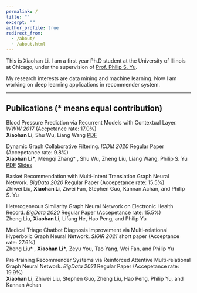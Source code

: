 ```yaml
---
permalink: /
title: ""
excerpt: ""
author_profile: true
redirect_from: 
  - /about/
  - /about.html
---
```


This is Xiaohan Li.
I am a first year Ph.D student at the University of Illinois at Chicago, under the supervision of [Prof. Philip S. Yu](https://www.cs.uic.edu/PSYu/).  

My research interests are data mining and machine learning. Now I am working on deep learning applications in recommender system.  

---

Publications (* means equal contribution)
---
Blood Pressure Prediction via Recurrent Models with Contextual Layer. *WWW 2017* (Accpetance rate: 17.0%)     
**Xiaohan Li**, Shu Wu, Liang Wang [PDF](shawnlxh.github.io/files/paper1.pdf)  

Dynamic Graph Collaborative Filtering. *ICDM 2020* Regular Paper (Accepetance rate: 9.8%)     
**Xiaohan Li\***, Mengqi Zhang* , Shu Wu, Zheng Liu, Liang Wang, Philip S. Yu [PDF](shawnlxh.github.io/files/ICDM2020-CR.pdf)  [Slides](shawnlxh.github.io/files/icdm-22.pdf) 

Basket Recommendation with Multi-Intent Translation Graph Neural Network. *BigData 2020* Regular Paper (Accepetance rate: 15.5%)  
Zhiwei Liu, **Xiaohan Li**, Ziwei Fan, Stephen Guo, Kannan Achan, and Philip S. Yu  

Heterogeneous Similarity Graph Neural Network on Electronic Health Record. *BigData 2020* Regular Paper (Accepetance rate: 15.5%)  
Zheng Liu, **Xiaohan Li**, Lifang He, Hao Peng, and Philip Yu

Medical Triage Chatbot Diagnosis Improvement via Multi-relational Hyperbolic Graph Neural Network. *SIGIR 2021* short paper (Acceptance rate: 27.6%)  
Zheng Liu* , **Xiaohan Li\***, Zeyu You, Tao Yang, Wei Fan, and Philip Yu

Pre-training Recommender Systems via Reinforced Attentive Multi-relational Graph Neural Network. *BigData 2021* Regular Paper (Accepetance rate: 19.9%)  
**Xiaohan Li**, Zhiwei Liu, Stephen Guo, Zheng Liu, Hao Peng, Philip Yu, and Kannan Achan  

